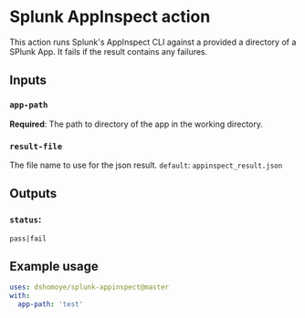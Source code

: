 # Splunk AppInspect action

This action runs Splunk's AppInspect CLI against a provided a directory of a SPlunk App. 
It fails if the result contains any failures.


## Inputs

### `app-path`

**Required**: The path to directory of the app in the working directory.

### `result-file`
The file name to use for the json result.
`default`: `appinspect_result.json`

## Outputs

### `status`:  

`pass|fail`

## Example usage

```yml
uses: dshomoye/splunk-appinspect@master
with:
  app-path: 'test'
```
